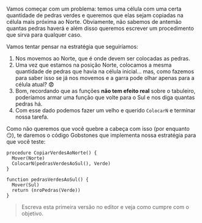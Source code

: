 Vamos começar com um problema: temos uma célula com uma certa quantidade de pedras verdes e queremos que elas sejam copiadas na célula mais próxima ao Norte. Obviamente, não sabemos de antemão quantas pedras haverá e além disso queremos escrever um procedimento que sirva para qualquer caso.

Vamos tentar pensar na estratégia que seguiríamos:

1. Nos movemos ao Norte, que é onde devem ser colocadas as pedras.
2. Uma vez que estamos na posição Norte, colocamos a mesma quantidade de pedras que havia na célula inicial... mas, como fazemos para saber isso se já nos movemos e a garra pode olhar apenas para a célula atual? :fearful:
3. Bom, recordando que as funções **não tem efeito real** sobre o tabuleiro, poderíamos armar uma função que volte para o Sul e nos diga quantas pedras há.
4. Com esse dado podemos fazer um velho e querido `ColocarN` e terminar nossa tarefa.

Como não queremos que você quebre a cabeça com isso (por enquanto :smirk:), te daremos o código Gobstones que implementa nossa estratégia para que você teste:

``` gobstones
procedure CopiarVerdesAoNorte() {
  Mover(Norte)
  ColocarN(pedrasVerdesAoSul(), Verde)
}

function pedrasVerdesAoSul() {
  Mover(Sul)
  return (nroPedras(Verde))
}
```

> Escreva esta primeira versão no editor e veja como cumpre com o objetivo.